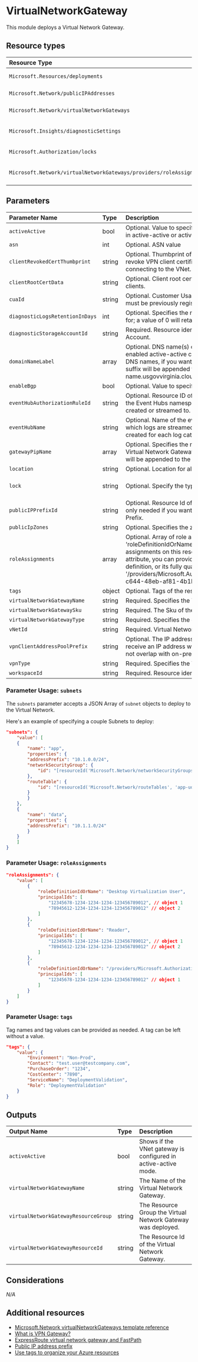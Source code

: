 # VirtualNetworkGateway

This module deploys a Virtual Network Gateway.


## Resource types

| Resource Type                                                        | ApiVersion         |
| :------------------------------------------------------------------- | :----------------- |
| `Microsoft.Resources/deployments`                                    | 2018-02-01         |
| `Microsoft.Network/publicIPAddresses`                                | 2021-02-01         |
| `Microsoft.Network/virtualNetworkGateways`                           | 2021-02-01         |
| `Microsoft.Insights/diagnosticSettings`                              | 2017-05-01-preview |
| `Microsoft.Authorization/locks`                                      | 2016-09-01         |
| `Microsoft.Network/virtualNetworkGateways/providers/roleAssignments` | 2018-09-01-preview |

## Parameters

| Parameter Name                  | Type   | Description                                                                                                                                                                                                                                                                                                                                                                                                    | DefaultValue               | Possible values                            |
| :------------------------------ | :----- | :------------------------------------------------------------------------------------------------------------------------------------------------------------------------------------------------------------------------------------------------------------------------------------------------------------------------------------------------------------------------------------------------------------- | :------------------------- | :----------------------------------------- |
| `activeActive`                  | bool   | Optional. Value to specify if the Gateway should be deployed in active-active or active-passive configuration                                                                                                                                                                                                                                                                                                  | True                       |                                            |
| `asn`                           | int    | Optional. ASN value                                                                                                                                                                                                                                                                                                                                                                                            | 65815                      |                                            |
| `clientRevokedCertThumbprint`   | string | Optional. Thumbprint of the revoked certificate. This would revoke VPN client certificates matching this thumbprint from connecting to the VNet.                                                                                                                                                                                                                                                               |                            |                                            |
| `clientRootCertData`            | string | Optional. Client root certificate data used to authenticate VPN clients.                                                                                                                                                                                                                                                                                                                                       |                            |                                            |
| `cuaId`                         | string | Optional. Customer Usage Attribution id (GUID). This GUID must be previously registered                                                                                                                                                                                                                                                                                                                        |                            |                                            |
| `diagnosticLogsRetentionInDays` | int    | Optional. Specifies the number of days that logs will be kept for; a value of 0 will retain data indefinitely.                                                                                                                                                                                                                                                                                                 | 365                        |                                            |
| `diagnosticStorageAccountId`    | string | Required. Resource identifier of the Diagnostic Storage Account.                                                                                                                                                                                                                                                                                                                                               |                            |                                            |
| `domainNameLabel`               | array  | Optional. DNS name(s) of the Public IP resource(s). If you enabled active-active configuration, you need to provide 2 DNS names, if you want to use this feature. A region specific suffix will be appended to it, e.g.: your-DNS-name.usgovvirginia.cloudapp.azure.com                                                                                                                                        | System.Object[]            |                                            |
| `enableBgp`                     | bool   | Optional. Value to specify if BGP is enabled or not                                                                                                                                                                                                                                                                                                                                                            | True                       |                                            |
| `eventHubAuthorizationRuleId`   | string | Optional. Resource ID of the event hub authorization rule for the Event Hubs namespace in which the event hub should be created or streamed to.                                                                                                                                                                                                                                                                |                            |                                            |
| `eventHubName`                  | string | Optional. Name of the event hub within the namespace to which logs are streamed. Without this, an event hub is created for each log category.                                                                                                                                                                                                                                                                  |                            |                                            |
| `gatewayPipName`                | array  | Optional. Specifies the name of the Public IP used by the Virtual Network Gateway. If it's not provided, a '-pip' suffix will be appended to the gateway's name.                                                                                                                                                                                                                                               |                            |                                            |
| `location`                      | string | Optional. Location for all resources.                                                                                                                                                                                                                                                                                                                                                                          | [resourceGroup().location] |                                            |
| `lock`                          | string | Optional. Specify the type of lock.                                                                                                                                                                                                                                                                                                                                                                            | 'NotSpecified'             | 'CanNotDelete', 'NotSpecified', 'ReadOnly' |
| `publicIPPrefixId`              | string | Optional. Resource Id of the Public IP Prefix object. This is only needed if you want your Public IPs created in a PIP Prefix.                                                                                                                                                                                                                                                                                 |                            |                                            |
| `publicIpZones`                 | string | Optional. Specifies the zones of the Public IP address.                                                                                                                                                                                                                                                                                                                                                        | "1"                        |                                            |
| `roleAssignments`               | array  | Optional. Array of role assignment objects that contain the 'roleDefinitionIdOrName' and 'principalId' to define RBAC role assignments on this resource. In the roleDefinitionIdOrName attribute, you can provide either the display name of the role definition, or its fully qualified ID in the following format: '/providers/Microsoft.Authorization/roleDefinitions/c2f4ef07-c644-48eb-af81-4b1b4947fb11' | System.Object[]            |                                            |
| `tags`                          | object | Optional. Tags of the resource.                                                                                                                                                                                                                                                                                                                                                                                |                            |                                            |
| `virtualNetworkGatewayName`     | string | Required. Specifies the Virtual Network Gateway name.                                                                                                                                                                                                                                                                                                                                                          |                            |                                            |
| `virtualNetworkGatewaySku`      | string | Required. The Sku of the Gateway.                                                                                                                                                                                                                                                                                                                                                                              |                            | System.Object[]                            |
| `virtualNetworkGatewayType`     | string | Required. Specifies the gateway type. E.g. VPN, ExpressRoute                                                                                                                                                                                                                                                                                                                                                   |                            | System.Object[]                            |
| `vNetId`                        | string | Required. Virtual Network resource Id                                                                                                                                                                                                                                                                                                                                                                          |                            |                                            |
| `vpnClientAddressPoolPrefix`    | string | Optional. The IP address range from which VPN clients will receive an IP address when connected. Range specified must not overlap with on-premise network.                                                                                                                                                                                                                                                     |                            |                                            |
| `vpnType`                       | string | Required. Specifies the VPN type                                                                                                                                                                                                                                                                                                                                                                               | RouteBased                 | System.Object[]                            |
| `workspaceId`                   | string | Required. Resource identifier of Log Analytics.                                                                                                                                                                                                                                                                                                                                                                |                            |                                            |

### Parameter Usage: `subnets`

The `subnets` parameter accepts a JSON Array of `subnet` objects to deploy to the Virtual Network.

Here's an example of specifying a couple Subnets to deploy:

```json
"subnets": {
    "value": [
    {
        "name": "app",
        "properties": {
        "addressPrefix": "10.1.0.0/24",
        "networkSecurityGroup": {
            "id": "[resourceId('Microsoft.Network/networkSecurityGroups', 'app-nsg')]"
        },
        "routeTable": {
            "id": "[resourceId('Microsoft.Network/routeTables', 'app-udr')]"
        }
        }
    },
    {
        "name": "data",
        "properties": {
        "addressPrefix": "10.1.1.0/24"
        }
    }
    ]
}
```

### Parameter Usage: `roleAssignments`

```json
"roleAssignments": {
    "value": [
        {
            "roleDefinitionIdOrName": "Desktop Virtualization User",
            "principalIds": [
                "12345678-1234-1234-1234-123456789012", // object 1
                "78945612-1234-1234-1234-123456789012" // object 2
            ]
        },
        {
            "roleDefinitionIdOrName": "Reader",
            "principalIds": [
                "12345678-1234-1234-1234-123456789012", // object 1
                "78945612-1234-1234-1234-123456789012" // object 2
            ]
        },
        {
            "roleDefinitionIdOrName": "/providers/Microsoft.Authorization/roleDefinitions/c2f4ef07-c644-48eb-af81-4b1b4947fb11",
            "principalIds": [
                "12345678-1234-1234-1234-123456789012" // object 1
            ]
        }
    ]
}
```

### Parameter Usage: `tags`

Tag names and tag values can be provided as needed. A tag can be left without a value.

```json
"tags": {
    "value": {
        "Environment": "Non-Prod",
        "Contact": "test.user@testcompany.com",
        "PurchaseOrder": "1234",
        "CostCenter": "7890",
        "ServiceName": "DeploymentValidation",
        "Role": "DeploymentValidation"
    }
}
```

## Outputs

| Output Name                          | Type   | Description                                                    |
| :----------------------------------- | :----- | :------------------------------------------------------------- |
| `activeActive`                       | bool   | Shows if the VNet gateway is configured in active-active mode. |
| `virtualNetworkGatewayName`          | string | The Name of the Virtual Network Gateway.                       |
| `virtualNetworkGatewayResourceGroup` | string | The Resource Group the Virtual Network Gateway was deployed.   |
| `virtualNetworkGatewayResourceId`    | string | The Resource Id of the Virtual Network Gateway.                |

## Considerations

*N/A*

## Additional resources

- [Microsoft.Network virtualNetworkGateways template reference](https://docs.microsoft.com/en-us/azure/templates/microsoft.network/2021-02-01/virtualnetworkgateways)
- [What is VPN Gateway?](https://docs.microsoft.com/en-us/azure/vpn-gateway/vpn-gateway-about-vpngateways)
- [ExpressRoute virtual network gateway and FastPath](https://docs.microsoft.com/en-us/azure/expressroute/expressroute-about-virtual-network-gateways)
- [Public IP address prefix](https://docs.microsoft.com/en-us/azure/virtual-network/public-ip-address-prefix)
- [Use tags to organize your Azure resources](https://docs.microsoft.com/en-us/azure/azure-resource-manager/resource-group-using-tags)
